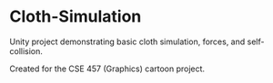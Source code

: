 # Cloth-Simulation
Unity project demonstrating basic cloth simulation, forces, and self-collision.

Created for the CSE 457 (Graphics) cartoon project. 
